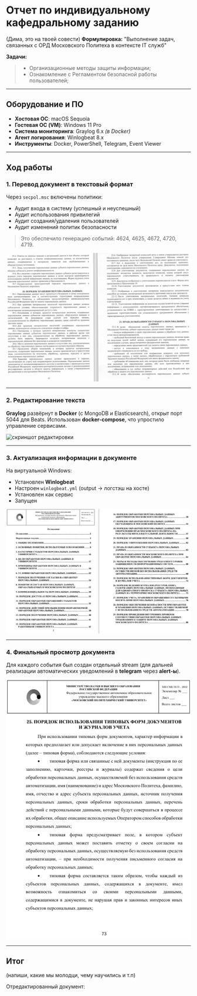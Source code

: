 # Отчет по индивидуальному кафедральному заданию
(Дима, это на твоей совести)
**Формулировка:** "Выполнение задач, связанных с ОРД Московского Политеха в контексте IT служб"

**Задачи:**
> - Организационные методы защиты информации;
> - Ознакомление с Регламентом безопасной работы пользователей;

---

## Оборудование и ПО

- **Хостовая ОС**: macOS Sequoia
- **Гостевая ОС (VM)**: Windows 11 Pro
- **Система мониторинга**: Graylog 6.x _(в Docker)_
- **Агент логирования**: Winlogbeat 8.x
- **Инструменты**: Docker, PowerShell, Telegram, Event Viewer

---

## Ход работы

### 1. Перевод документ в текстовый формат

Через `secpol.msc` включены политики:

- Аудит входа в систему (успешный и неуспешный)
- Аудит использования привилегий
- Аудит создания/удаления пользователей
- Аудит изменений политик безопасности

> Это обеспечило генерацию событий: 4624, 4625, 4672, 4720, 4719.

![скриншот изначальной версии документа](media/personal_task/screen_1.png)

---

### 2. Редактирование текста

**Graylog** развёрнут в **Docker** (с MongoDB и Elasticsearch), открыт порт 5044 для Beats. Использован 
**docker-compose**, что упростило управление сервисами.

![скриншот редактировки](media/personal_task/personal_task/screen_2.png)

---

### 3. Актуализация информации в документе

На виртуальной Windows:

- Установлен **Winlogbeat**
- Настроен `winlogbeat.yml` (output → логстэш на хосте)
- Установлен как сервис
- Запущен

![скриншот актуализация](media/personal_task/screen_3.png)

---

### 4. Финальный просмотр документа

Для каждого события был создан отдельный stream (для дальней реализации автоматических уведомлений в **telegram** через
**alert-ы**).

![скриншот итоговая версия](media/personal_task/screen_4.png)

---

## Итог
(напиши, какие мы молодци, чему научились и т.п)

Отредактированный документ: 
